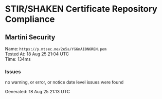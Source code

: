 # STIR/SHAKEN Certificate Repository Compliance

## Martini Security

Name: `https://p.mtsec.me/2e5a/YG6nAI8N6REN.pem`\
Tested At: 18 Aug 25 21:04 UTC\
Time: 134ms

### Issues

no warning, or error, or notice date level issues were found

Generated: 18 Aug 25 21:13 UTC